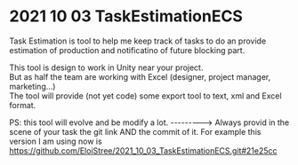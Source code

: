 # 2021 10 03 TaskEstimationECS

Task  Estimation is tool to help me keep track of tasks to do an provide estimation of production and notificatino of future blocking part.  

This tool is design to work in Unity near your project.  
But as half the team are working with Excel (designer, project manager, marketing...)  
The tool will provide (not yet code) some export tool to text, xml and Excel format.  

PS: this tool will evolve and be modify a lot. 
---------> Always provid in the scene of your task the git link AND the commit of it.
For example this version I am using now is 
https://github.com/EloiStree/2021_10_03_TaskEstimationECS.git#21e25cc
